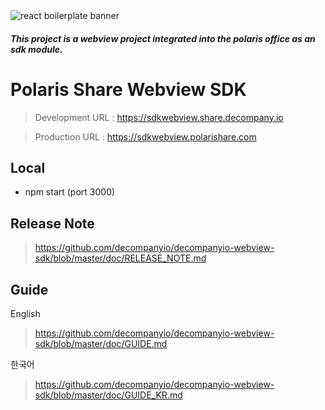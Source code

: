 <img src="https://github.com/decompanyio/decompanyio-frontend/blob/master/public/logo.png" alt="react boilerplate banner" align="center" />

##### This project is a webview project integrated into the polaris office as an sdk module.

# Polaris Share Webview SDK
> Development URL : https://sdkwebview.share.decompany.io

> Production URL : https://sdkwebview.polarishare.com

## Local
- npm start (port 3000)

## Release Note
> https://github.com/decompanyio/decompanyio-webview-sdk/blob/master/doc/RELEASE_NOTE.md

## Guide
English
> https://github.com/decompanyio/decompanyio-webview-sdk/blob/master/doc/GUIDE.md

한국어
> https://github.com/decompanyio/decompanyio-webview-sdk/blob/master/doc/GUIDE_KR.md


